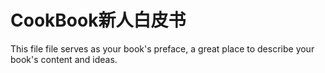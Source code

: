 # CookBook新人白皮书

This file file serves as your book's preface, a great place to describe your book's content and ideas.
